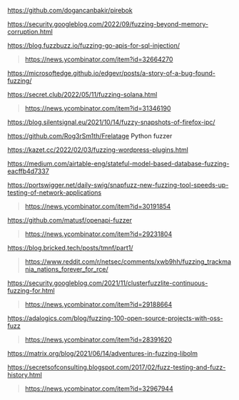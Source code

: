 https://github.com/dogancanbakir/pirebok

https://security.googleblog.com/2022/09/fuzzing-beyond-memory-corruption.html

https://blog.fuzzbuzz.io/fuzzing-go-apis-for-sql-injection/
> https://news.ycombinator.com/item?id=32664270

https://microsoftedge.github.io/edgevr/posts/a-story-of-a-bug-found-fuzzing/

https://secret.club/2022/05/11/fuzzing-solana.html
> https://news.ycombinator.com/item?id=31346190

https://blog.silentsignal.eu/2021/10/14/fuzzy-snapshots-of-firefox-ipc/

https://github.com/Rog3rSm1th/Frelatage Python fuzzer

https://kazet.cc/2022/02/03/fuzzing-wordpress-plugins.html

https://medium.com/airtable-eng/stateful-model-based-database-fuzzing-eacffb4d7337

https://portswigger.net/daily-swig/snapfuzz-new-fuzzing-tool-speeds-up-testing-of-network-applications
> https://news.ycombinator.com/item?id=30191854

https://github.com/matusf/openapi-fuzzer
> https://news.ycombinator.com/item?id=29231804

https://blog.bricked.tech/posts/tmnf/part1/
> https://www.reddit.com/r/netsec/comments/xwb9hh/fuzzing_trackmania_nations_forever_for_rce/

https://security.googleblog.com/2021/11/clusterfuzzlite-continuous-fuzzing-for.html
> https://news.ycombinator.com/item?id=29188664

https://adalogics.com/blog/fuzzing-100-open-source-projects-with-oss-fuzz
> https://news.ycombinator.com/item?id=28391620

https://matrix.org/blog/2021/06/14/adventures-in-fuzzing-libolm

https://secretsofconsulting.blogspot.com/2017/02/fuzz-testing-and-fuzz-history.html
> https://news.ycombinator.com/item?id=32967944